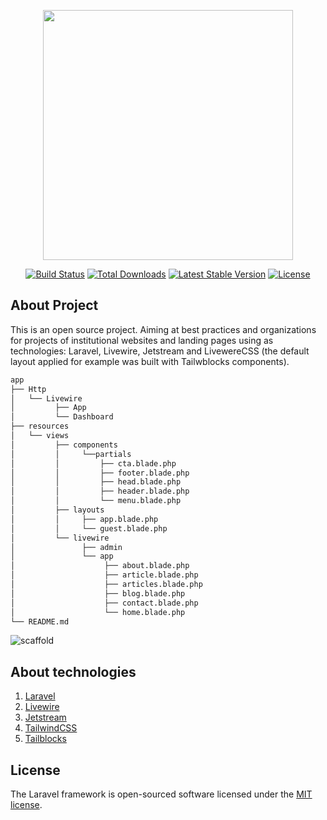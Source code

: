 <p align="center"><a href="https://laravel.com" target="_blank"><img src="https://raw.githubusercontent.com/laravel/art/master/logo-lockup/5%20SVG/2%20CMYK/1%20Full%20Color/laravel-logolockup-cmyk-red.svg" width="400"></a></p>

<p align="center">
<a href="https://travis-ci.org/laravel/framework"><img src="https://travis-ci.org/laravel/framework.svg" alt="Build Status"></a>
<a href="https://packagist.org/packages/laravel/framework"><img src="https://img.shields.io/packagist/dt/laravel/framework" alt="Total Downloads"></a>
<a href="https://packagist.org/packages/laravel/framework"><img src="https://img.shields.io/packagist/v/laravel/framework" alt="Latest Stable Version"></a>
<a href="https://packagist.org/packages/laravel/framework"><img src="https://img.shields.io/packagist/l/laravel/framework" alt="License"></a>
</p>

## About Project

This is an open source project. Aiming at best practices and organizations for projects of institutional websites and landing pages using as technologies: Laravel, Livewire, Jetstream and LivewereCSS (the default layout applied for example was built with Tailwblocks components).

```bash
app
├── Http
│   └── Livewire
│         ├── App
│         └── Dashboard   
├── resources
│   └── views
│         ├── components
│         │     └──partials
│         │         ├── cta.blade.php
│         │         ├── footer.blade.php
│         │         ├── head.blade.php
│         │         ├── header.blade.php
│         │         └── menu.blade.php
│         ├── layouts
│         │     ├── app.blade.php
│         │     └── guest.blade.php
│         └── livewire
│               ├── admin
│               └── app
│                    ├── about.blade.php
│                    ├── article.blade.php
│                    ├── articles.blade.php
│                    ├── blog.blade.php
│                    ├── contact.blade.php
│                    └── home.blade.php
└── README.md

```

![scaffold](https://user-images.githubusercontent.com/37590954/169861352-acc4c79d-47e8-4c8e-8dc7-c2cc78b64e14.png)

## About technologies 

1. [Laravel](https://laravel.com/)
2. [Livewire](https://laravel-livewire.com/)
3. [Jetstream](https://jetstream.laravel.com/2.x/introduction.html)
4. [TailwindCSS](https://tailwindcss.com/)
5. [Tailblocks](https://tailblocks.cc/)

## License

The Laravel framework is open-sourced software licensed under the [MIT license](https://opensource.org/licenses/MIT).
